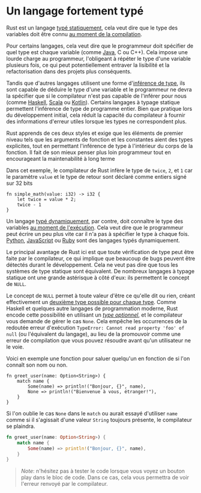 # Un langage fortement typé

Rust est un langage [typé statiquement](https://en.wikipedia.org/wiki/Type_system), cela veut dire que le type des variables doit être connu [au moment de la compilation](https://en.wikipedia.org/wiki/Compile_time).

Pour certains langages, cela veut dire que le programmeur doit spécifier de quel type est chaque variable (comme [Java](https://en.wikipedia.org/wiki/Java_(programming_language)), C ou C++).
Cela impose une lourde charge au programmeur, l'obligeant à répéter le type d'une variable plusieurs fois, ce qui peut potentiellement entraver la lisibilité et la refactorisation dans des projets plus conséquents.

Tandis que d'autres langages utilisent une forme d'[inférence de type](https://en.wikipedia.org/wiki/Type_inference), ils sont capable de déduire le type d'une variable et le programmeur ne devra la spécifier que si le compilateur n'est pas capable de l'inférer pour nous (comme [Haskell](https://en.wikipedia.org/wiki/Haskell_(programming_language)), [Scala](https://en.wikipedia.org/wiki/Scala_(programming_language)) ou [Kotlin](https://en.wikipedia.org/wiki/Kotlin_(programming_language))).
Certains langages à typage statique permettent l'inférence de type de programme entier.
Bien que pratique lors du développement initial, cela réduit la capacité du compilateur à fournir des informations d'erreur utiles lorsque les types ne correspondent plus.

Rust apprends de ces deux styles et exige que les éléments de premier niveau tels que les arguments de fonction et les constantes aient des types explicites, tout en permettant l'inférence de type à l'intérieur du corps de la fonction.
Il fait de son mieux penser plus loin programmeur tout en encourageant la maintenabilité à long terme

Dans cet exemple, le compilateur de Rust infère le type de `twice`, `2`, et `1` car le paramètre `value` et le type de retour sont déclaré comme entiers signé sur 32 bits

```rust,ignore
fn simple_math(value: i32) -> i32 {
    let twice = value * 2;
    twice - 1
}
```

Un langage [typé dynamiquement](https://en.wikipedia.org/wiki/Type_system#Dynamic_type_checking_and_runtime_type_information), par contre, doit connaître le type des variables [au moment de l'exécution](https://en.wikipedia.org/wiki/Runtime_(program_lifecycle_phase)).
Cela veut dire que le programmeur peut écrire un peu plus vite car il n'a pas à spécifier le type à chaque fois.
[Python](https://www.python.org/), [JavaScript](https://www.javascript.com/) ou [Ruby](https://www.ruby-lang.org/en/) sont des langages typés dynamiquement.

Le principal avantage de Rust ici est que toute vérification de type peut être faite par le compilateur, ce qui implique que beaucoup de bugs peuvent être détectés durant le développement.
Cela ne veut pas dire que tous les systèmes de type statique sont équivalent.
De nombreux langages à typage statique ont une grande astérisque à côté d'eux: ils permettent le concept de `NULL`.

Le concept de `NULL` permet à toute valeur d'être ce qu'elle dit ou rien, créant effectivement un [deuxième type possible pour chaque type](https://franklinchen.com/blog/2012/09/06/my-pittsburgh-ruby-talk-nil/).
Comme Haskell et quelques autre langages de programmation moderne, Rust encode cette possibilité en utilisant un [*type optionnel*](https://doc.rust-lang.org/std/option/), et le compilateur vous demande de gérer le cas `None`.
Cela empêche les occurrences de la redoutée erreur d'exécution `TypeError: Cannot read property 'foo' of null` (ou l'équivalent du langage), au lieu de la promouvoir comme une erreur de compilation que vous pouvez résoudre avant qu'un utilisateur ne le voie.

Voici en exemple une fonction pour saluer quelqu'un en fonction de si l'on connaît son nom ou non.

```rust, ignore
fn greet_user(name: Option<String>) {
	match name {
		Some(name) => println!("Bonjour, {}", name),
		None => println!("Bienvenue à vous, étranger!"),
	}
}
```

Si l'on oublie le cas `None` dans le `match` ou aurait essayé d'utiliser `name` comme si il s'agissait d'une valeur `String` toujours présente, le compilateur se plaindra.

```rust
fn greet_user(name: Option<String>) {
    match name {
        Some(name) => println!("Bonjour, {}", name),
    }
}
```
> *Note*: n'hésitez pas à tester le code lorsque vous voyez un bouton play dans le bloc de code.
> Dans ce cas, cela vous permettra de voir l'erreur renvoyé par le compilateur.
